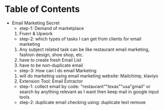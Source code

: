 # Table of Contents 

- Email Marketing Secret
  - step-1:  Demand of marketplace   
  1. Fiverr & Upwork
  - step-2:  which types of tasks I can get from clients for email marketing 
  1. Any subject related task can be like restaurant email marketing, fashion design, shoe shop, etc.
  2. have to create fresh Email List 
  3. have to be non-duplicate email
  - step-3:  How can I do email Marketing  
  1. will do marketing using email marketing website: Mailchimp, klaviyo
  2. Extension Tool: Email Extractor 
    - step-1: collect email by code: "restaurant""texas""usa"gmail" or search by anything relevant as I want then keep mail in google input tools 
    - step-2: duplicate email checking using: duplicate text remove 

     
